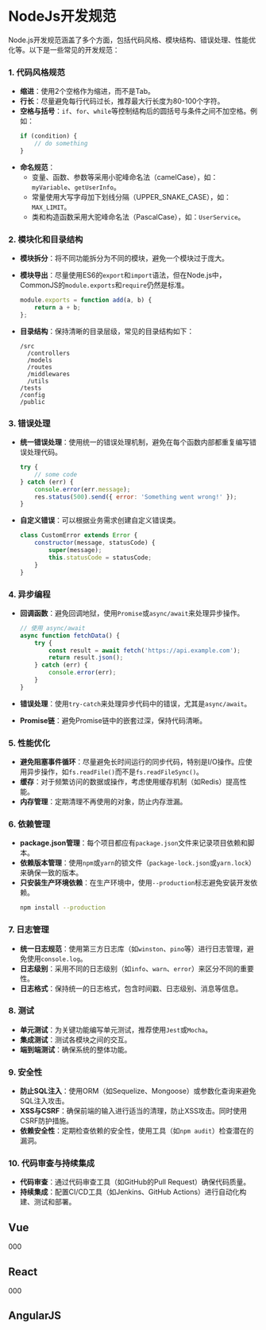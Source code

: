 # NodeJs开发规范

Node.js开发规范涵盖了多个方面，包括代码风格、模块结构、错误处理、性能优化等。以下是一些常见的开发规范：

### 1. **代码风格规范**

* **缩进**：使用2个空格作为缩进，而不是Tab。
* **行长**：尽量避免每行代码过长，推荐最大行长度为80-100个字符。
* **空格与括号**：`if`、`for`、`while`等控制结构后的圆括号与条件之间不加空格。例如：
  ```js
  if (condition) {
      // do something
  }
  ```
* **命名规范**：
  * 变量、函数、参数等采用小驼峰命名法（camelCase），如：`myVariable`、`getUserInfo`。
  * 常量使用大写字母加下划线分隔（UPPER\_SNAKE\_CASE），如：`MAX_LIMIT`。
  * 类和构造函数采用大驼峰命名法（PascalCase），如：`UserService`。

### 2. **模块化和目录结构**

* **模块拆分**：将不同功能拆分为不同的模块，避免一个模块过于庞大。
* **模块导出**：尽量使用ES6的`export`和`import`语法，但在Node.js中，CommonJS的`module.exports`和`require`仍然是标准。

  ```js
  module.exports = function add(a, b) {
      return a + b;
  };
  ```

* **目录结构**：保持清晰的目录层级，常见的目录结构如下：

  ```
  /src
    /controllers
    /models
    /routes
    /middlewares
    /utils
  /tests
  /config
  /public
  ```

### 3. **错误处理**

* **统一错误处理**：使用统一的错误处理机制，避免在每个函数内部都重复编写错误处理代码。
  ```js
  try {
      // some code
  } catch (err) {
      console.error(err.message);
      res.status(500).send({ error: 'Something went wrong!' });
  }
  ```
* **自定义错误**：可以根据业务需求创建自定义错误类。
  ```js
  class CustomError extends Error {
      constructor(message, statusCode) {
          super(message);
          this.statusCode = statusCode;
      }
  }
  ```

### 4. **异步编程**

* **回调函数**：避免回调地狱，使用`Promise`或`async/await`来处理异步操作。

  ```js
  // 使用 async/await
  async function fetchData() {
      try {
          const result = await fetch('https://api.example.com');
          return result.json();
      } catch (err) {
          console.error(err);
      }
  }
  ```

* **错误处理**：使用`try-catch`来处理异步代码中的错误，尤其是`async/await`。

* **Promise链**：避免Promise链中的嵌套过深，保持代码清晰。

### 5. **性能优化**

* **避免阻塞事件循环**：尽量避免长时间运行的同步代码，特别是I/O操作。应使用异步操作，如`fs.readFile()`而不是`fs.readFileSync()`。
* **缓存**：对于频繁访问的数据或操作，考虑使用缓存机制（如Redis）提高性能。
* **内存管理**：定期清理不再使用的对象，防止内存泄漏。

### 6. **依赖管理**

* **package.json管理**：每个项目都应有`package.json`文件来记录项目依赖和脚本。
* **依赖版本管理**：使用`npm`或`yarn`的锁文件（`package-lock.json`或`yarn.lock`）来确保一致的版本。
* **只安装生产环境依赖**：在生产环境中，使用`--production`标志避免安装开发依赖。
  ```bash
  npm install --production
  ```

### 7. **日志管理**

* **统一日志规范**：使用第三方日志库（如`winston`、`pino`等）进行日志管理，避免使用`console.log`。
* **日志级别**：采用不同的日志级别（如`info`、`warn`、`error`）来区分不同的重要性。
* **日志格式**：保持统一的日志格式，包含时间戳、日志级别、消息等信息。

### 8. **测试**

* **单元测试**：为关键功能编写单元测试，推荐使用`Jest`或`Mocha`。
* **集成测试**：测试各模块之间的交互。
* **端到端测试**：确保系统的整体功能。

### 9. **安全性**

* **防止SQL注入**：使用ORM（如Sequelize、Mongoose）或参数化查询来避免SQL注入攻击。
* **XSS与CSRF**：确保前端的输入进行适当的清理，防止XSS攻击。同时使用CSRF防护措施。
* **依赖安全性**：定期检查依赖的安全性，使用工具（如`npm audit`）检查潜在的漏洞。

### 10. **代码审查与持续集成**

* **代码审查**：通过代码审查工具（如GitHub的Pull Request）确保代码质量。
* **持续集成**：配置CI/CD工具（如Jenkins、GitHub Actions）进行自动化构建、测试和部署。

## Vue

000

## React

000

## AngularJS



